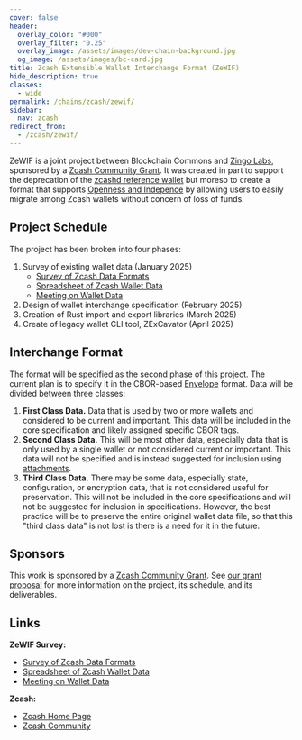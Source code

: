```yaml
---
cover: false
header:
  overlay_color: "#000"
  overlay_filter: "0.25"
  overlay_image: /assets/images/dev-chain-background.jpg
  og_image: /assets/images/bc-card.jpg
title: Zcash Extensible Wallet Interchange Format (ZeWIF)
hide_description: true
classes:
  - wide
permalink: /chains/zcash/zewif/
sidebar:
  nav: zcash
redirect_from:
  - /zcash/zewif/
---
```


ZeWIF is a joint project between Blockchain Commons and [Zingo Labs](https://zingolabs.org/), sponsored by a [Zcash Community Grant](https://zcashcommunitygrants.org/). It was created in part to support the deprecation of the [zcashd reference wallet](https://z.cash/ecosystem/zcashd/) but moreso to create a format that supports [Openness and Indepence](https://developer.blockchaincommons.com/principles/) by allowing users to easily migrate among Zcash wallets without concern of loss of funds.

## Project Schedule

The project has been broken into four phases:

1. Survey of existing wallet data (January 2025)
   * [Survey of Zcash Data Formats](https://github.com/dorianvp/zcash-wallet-formats/tree/master)
   * [Spreadsheet of Zcash Wallet Data](https://docs.google.com/spreadsheets/d/1MdahX4igppx7a4BdrcO5TGB2-mO1EtXrlKssypfEHUQ/)
   * [Meeting on Wallet Data](/chains/zcash/zewif/meeting1)
3. Design of wallet interchange specification (February 2025)
4. Creation of Rust import and export libraries (March 2025)
5. Create of legacy wallet CLI tool, ZExCavator (April 2025)

## Interchange Format

The format will be specified as the second phase of this project. The current plan is to specify it in the CBOR-based [Envelope](/envelope/) format. Data will be divided between three classes:

1. **First Class Data.** Data that is used by two or more wallets and considered to be current and important. This data will be included in the core specification and likely assigned specific CBOR tags.
2. **Second Class Data.** This will be most other data, especially data that is only used by a single wallet or not considered current or important. This data will not be specified and is instead suggested for inclusion using [attachments](https://github.com/BlockchainCommons/Research/blob/master/papers/bcr-2023-006-envelope-attachment.md).
3. **Third Class Data.** There may be some data, especially state, configuration, or encryption data, that is not considered useful for preservation. This will not be included in the core specifications and will not be suggested for inclusion in specifications. However, the best practice will be to preserve the entire original wallet data file, so that this "third class data" is not lost is there is a need for it in the future.

## Sponsors

This work is sponsored by a [Zcash Community Grant](https://zcashcommunitygrants.org/). See [our grant proposal](https://github.com/ZcashCommunityGrants/zcashcommunitygrants/issues/3) for more information on the project, its schedule, and its deliverables.

## Links

**ZeWIF Survey:**
   * [Survey of Zcash Data Formats](https://github.com/dorianvp/zcash-wallet-formats/tree/master)
   * [Spreadsheet of Zcash Wallet Data](https://docs.google.com/spreadsheets/d/1MdahX4igppx7a4BdrcO5TGB2-mO1EtXrlKssypfEHUQ/)
   * [Meeting on Wallet Data](/chains/zcash/zewif/meeting1)

**Zcash:**
* [Zcash Home Page](https://z.cash/)
* [Zcash Community](https://z.cash/community-hub/)
